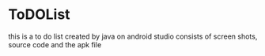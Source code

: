# ToDOList
this is a to do list created by java on android studio
consists of screen shots, source code and the apk file

